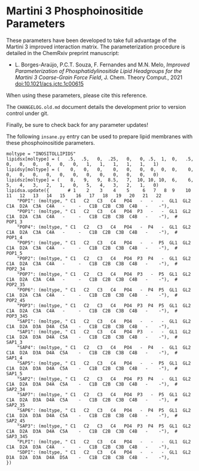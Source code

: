 Martini 3 Phosphoinositide Parameters
======================================================================

These parameters have been developed to take full advantage of the Martini 3
improved interaction matrix. The parameterization procedure is detailed in the
ChemRxiv preprint manuscript:
  * L. Borges-Araújo, P.C.T. Souza, F. Fernandes and M.N. Melo, _Improved
Parameterization of Phosphatidylinositide Lipid Headgroups for the Martini 3
Coarse-Grain Force Field_, J. Chem. Theory Comput., 2021
[doi:10.1021/acs.jctc.1c00615](https://doi.org/10.1021/acs.jctc.1c00615)

When using these parameters, please cite this reference.

The `CHANGELOG.old.md` document details the development prior to version
control under git.

Finally, be sure to check back for any parameter updates!

The following `insane.py` entry can be used to prepare lipid membranes
with these phosphoinositide parameters.
```
moltype = "INOSITOLLIPIDS"
lipidsx[moltype] = (   .5,  .5,   0,  .25,   0,   0, .5,  1,  0,   .5,   0,   0,   0,   0,   0,   0,   1,   1,   1,   1,   1,   1)
lipidsy[moltype] = (    0,   0,   0,    0,   0,   0,  0,  0,  0,    0,   0,   0,   0,   0,   0,   0,   0,   0,   0,   0,   0,   0)
lipidsz[moltype] = (    8,   9,   9,  8.5,   7,  10, 10, 10,  6,    6,   5,   4,   3,   2,   1,   0,   5,   4,   3,   2,   1,   0)
lipidsa.update({       # 1    2    3    4    5     6   7   8  9    10   11   12   13   14   15    16   17   18   19   20   21   22
    "POPI": (moltype, " C1   C2   C3   C4   PO4   -   -   -  GL1  GL2  C1A  D2A  C3A  C4A   -     -   C1B  C2B  C3B  C4B   -    -"),
    "POP1": (moltype, " C1   C2   C3   C4   PO4  P3   -   -  GL1  GL2  C1A  D2A  C3A  C4A   -     -   C1B  C2B  C3B  C4B   -    -"),  # POP1_3
    "POP4": (moltype, " C1   C2   C3   C4   PO4   -  P4   -  GL1  GL2  C1A  D2A  C3A  C4A   -     -   C1B  C2B  C3B  C4B   -    -"),  # POP1_4
    "POP5": (moltype, " C1   C2   C3   C4   PO4   -   -  P5  GL1  GL2  C1A  D2A  C3A  C4A   -     -   C1B  C2B  C3B  C4B   -    -"),  # POP1_5
    "POP2": (moltype, " C1   C2   C3   C4   PO4  P3  P4   -  GL1  GL2  C1A  D2A  C3A  C4A   -     -   C1B  C2B  C3B  C4B   -    -"),  # POP2_34
    "POP7": (moltype, " C1   C2   C3   C4   PO4  P3   -  P5  GL1  GL2  C1A  D2A  C3A  C4A   -     -   C1B  C2B  C3B  C4B   -    -"),  # POP2_35
    "POP6": (moltype, " C1   C2   C3   C4   PO4   -  P4  P5  GL1  GL2  C1A  D2A  C3A  C4A   -     -   C1B  C2B  C3B  C4B   -    -"),  # POP2_45
    "POP3": (moltype, " C1   C2   C3   C4   PO4  P3  P4  P5  GL1  GL2  C1A  D2A  C3A  C4A   -     -   C1B  C2B  C3B  C4B   -    -"),  # POP3_345
    "SAPI": (moltype, " C1   C2   C3   C4   PO4   -   -   -  GL1  GL2  C1A  D2A  D3A  D4A  C5A    -   C1B  C2B  C3B  C4B   -    -"),
    "SAP1": (moltype, " C1   C2   C3   C4   PO4  P3   -   -  GL1  GL2  C1A  D2A  D3A  D4A  C5A    -   C1B  C2B  C3B  C4B   -    -"),  # SAP1_3
    "SAP4": (moltype, " C1   C2   C3   C4   PO4   -  P4   -  GL1  GL2  C1A  D2A  D3A  D4A  C5A    -   C1B  C2B  C3B  C4B   -    -"),  # SAP1_4
    "SAP5": (moltype, " C1   C2   C3   C4   PO4   -   -  P5  GL1  GL2  C1A  D2A  D3A  D4A  C5A    -   C1B  C2B  C3B  C4B   -    -"),  # SAP1_5
    "SAP2": (moltype, " C1   C2   C3   C4   PO4  P3  P4   -  GL1  GL2  C1A  D2A  D3A  D4A  C5A    -   C1B  C2B  C3B  C4B   -    -"),  # SAP2_34
    "SAP7": (moltype, " C1   C2   C3   C4   PO4  P3   -  P5  GL1  GL2  C1A  D2A  D3A  D4A  C5A    -   C1B  C2B  C3B  C4B   -    -"),  # SAP2_35
    "SAP6": (moltype, " C1   C2   C3   C4   PO4   -  P4  P5  GL1  GL2  C1A  D2A  D3A  D4A  C5A    -   C1B  C2B  C3B  C4B   -    -"),  # SAP2_45
    "SAP3": (moltype, " C1   C2   C3   C4   PO4  P3  P4  P5  GL1  GL2  C1A  D2A  D3A  D4A  C5A    -   C1B  C2B  C3B  C4B   -    -"),  # SAP3_345
    "PLPI": (moltype, " C1   C2   C3   C4   PO4   -   -   -  GL1  GL2  C1A  D2A  D3A  C4A   -     -   C1B  C2B  C3B  C4B   -    -"),
    "SDPI": (moltype, " C1   C2   C3   C4   PO4   -   -   -  GL1  GL2  D1A  D2A  D3A  D4A  D5A    -   C1B  C2B  C3B  C4B   -    -"),
})
```
